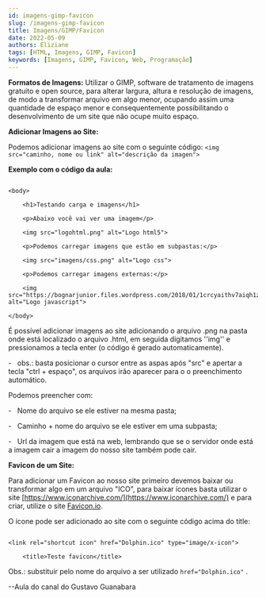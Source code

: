 ```yaml
---
id: imagens-gimp-favicon
slug: /imagens-gimp-favicon
title: Imagens/GIMP/Favicon
date: 2022-05-09
authors: Eliziane
tags: [HTML, Imagens, GIMP, Favicon]
keywords: [Imagens, GIMP, Favicon, Web, Programação]
---
```


**Formatos de Imagens:** Utilizar o GIMP, software de tratamento de imagens gratuito e open source, para alterar largura, altura e resolução de imagens, de modo a transformar arquivo em algo menor, ocupando assim uma quantidade de espaço menor e consequentemente possibilitando o desenvolvimento de um site que não ocupe muito espaço.

**Adicionar Imagens ao Site:**

Podemos adicionar imagens ao site com o seguinte código: `<img src="caminho, nome ou link" alt="descrição da imagen">`

**Exemplo com o código da aula:**

```

<body>

    <h1>Testando carga e imagens</h1>

    <p>Abaixo você vai ver uma imagem</p>

    <img src="logohtml.png" alt="Logo html5">

    <p>Podemos carregar imagens que estão em subpastas:</p>

    <img src="imagens/css.png" alt="Logo css">

    <p>Podemos carregar imagens externas:</p>

    <img src="https://bognarjunior.files.wordpress.com/2018/01/1crcyaithv7aiqh1z93v99q.png" alt="Logo javascript">

</body>

```

É possível adicionar imagens ao site adicionando o arquivo .png na pasta onde está localizado o arquivo .html, em seguida digitamos ''img'' e pressionamos a tecla enter (o código é gerado automaticamente).

-   obs.: basta posicionar o cursor entre as aspas após "src" e apertar a tecla "ctrl + espaço", os arquivos irão aparecer para o o preenchimento automático.

Podemos preencher com:

-   Nome do arquivo se ele estiver na mesma pasta;

-   Caminho + nome do arquivo se ele estiver em uma subpasta;

-   Url da imagem que está na web, lembrando que se o servidor onde está a imagem cair a imagem do nosso site também pode cair.

**Favicon de um Site:**

Para adicionar um Favicon ao nosso site primeiro devemos baixar ou transformar algo em um arquivo "ICO", para baixar ícones basta utilizar o site [https://www.iconarchive.com/](https://www.iconarchive.com/) e para criar, utilize o site [Favicon.io](https://favicon.io/).

O ícone pode ser adicionado ao site com o seguinte código acima do title:

```

<link rel="shortcut icon" href="Dolphin.ico" type="image/x-icon">

    <title>Teste favicon</title>

```

Obs.: substituir pelo nome do arquivo a ser utilizado `href="Dolphin.ico"` .

--Aula do canal do Gustavo Guanabara